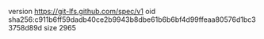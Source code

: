 version https://git-lfs.github.com/spec/v1
oid sha256:c911b6ff59dadb40ce2b9943b8dbe61b6b6bf4d99ffeaa80576d1bc33758d89d
size 2965
